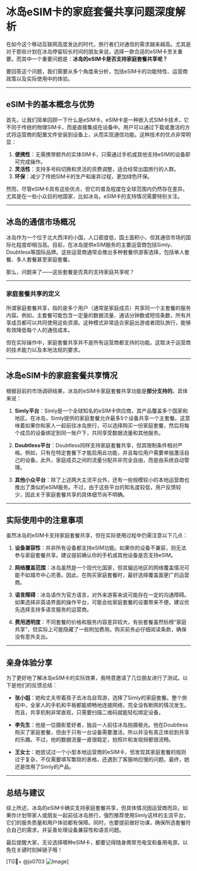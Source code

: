 # 冰岛eSIM卡的家庭套餐共享问题深度解析

在如今这个移动互联网高度发达的时代，旅行者们对通信的需求越来越高。尤其是对于那些计划在冰岛停留较长时间的朋友来说，选择一款合适的eSIM卡至关重要。而其中一个重要问题是：**冰岛的eSIM卡是否支持家庭套餐共享呢？**

要回答这个问题，我们需要从多个角度来分析，包括eSIM卡的功能特性、运营商政策以及实际使用中的体验。

---

## eSIM卡的基本概念与优势

首先，让我们简单回顾一下什么是eSIM卡。eSIM卡是一种嵌入式SIM卡技术，它不同于传统的物理SIM卡，而是直接集成在设备中。用户可以通过下载或激活的方式将运营商的配置文件安装到设备上，从而实现通信功能。这种技术的优点非常明显：

1. **便携性**：无需携带额外的实体SIM卡，只需通过手机或其他支持eSIM的设备即可完成操作。
2. **灵活性**：支持多号码切换和灵活的资费调整，适合经常出国旅行的人群。
3. **环保**：减少了传统SIM卡的生产和废弃过程，更加绿色环保。

然而，尽管eSIM卡具有这些优点，但它的普及程度在全球范围内仍然存在差异。尤其是在一些小众目的地国家，比如冰岛，eSIM卡的支持情况需要特别关注。

---

## 冰岛的通信市场概况

冰岛作为一个位于北大西洋的小国，人口密度低，国土面积小，但其通信市场的国际化程度却相当高。目前，在冰岛提供eSIM服务的主要运营商包括Simly、Doubtless等国际品牌。这些运营商通常会推出多种套餐供游客选择，包括单人套餐、多人套餐甚至家庭套餐。

那么，问题来了——这些套餐是否真的支持家庭共享呢？

---

### 家庭套餐共享的定义

所谓家庭套餐共享，指的是多个用户（通常是家庭成员）共享同一个主套餐的服务内容。例如，主套餐可能包含一定量的数据流量、通话分钟数或短信条数，所有共享成员都可以共同使用这些资源。这种模式非常适合家庭出游或者团队旅行，能够有效降低每个人的通信成本。

但在实际操作中，家庭套餐共享并不是所有运营商都支持的功能。这取决于运营商的技术能力以及本地法规的要求。

---

## 冰岛eSIM卡的家庭套餐共享情况

根据目前的市场调研结果，冰岛的eSIM卡家庭套餐共享功能是**部分支持的**。具体来说：

1. **Simly平台**：Simly是一个全球知名的eSIM卡供应商，其产品覆盖多个国家和地区。在冰岛，Simly提供的家庭套餐允许最多5个设备共享一个主套餐。这意味着如果你和家人一起前往冰岛旅行，可以选择购买一份家庭套餐，然后将每个成员的设备绑定到同一账户下，共同享受数据流量和其他服务。

2. **Doubtless平台**：Doubtless同样支持家庭套餐共享，但其限制条件相对严格。例如，只有在特定套餐下才能启用此功能，并且每位用户需要单独激活自己的设备。此外，家庭成员之间的流量分配并非完全自由，而是由系统自动管理。

3. **其他小众平台**：除了上述两大主流平台外，还有一些规模较小的本地运营商也推出了类似的eSIM服务。不过，由于这些平台的知名度较低，用户反馈较少，因此关于家庭套餐共享的具体细节尚不明确。

---

## 实际使用中的注意事项

虽然冰岛的eSIM卡支持家庭套餐共享，但在实际使用过程中仍需注意以下几点：

1. **设备兼容性**：并非所有设备都支持eSIM功能。如果你的设备不兼容，则无法参与家庭套餐共享。建议提前确认你的手机或其他设备是否支持eSIM。

2. **网络覆盖范围**：冰岛虽然是一个现代化国家，但其偏远地区的网络覆盖情况可能不如城市中心完善。因此，在购买家庭套餐时，最好选择覆盖面更广的运营商。

3. **语言障碍**：冰岛语作为官方语言，对外来游客来说可能存在一定的沟通障碍。如果选择非英语界面的操作平台，可能会给家庭套餐的设置带来不便。建议优先选择支持多语言服务的运营商。

4. **费用透明度**：不同套餐的价格和服务内容差异较大，有些套餐虽然标榜“家庭共享”，但实际上可能隐藏了一些附加费用。购买前务必仔细阅读条款，确保没有意外支出。

---

## 亲身体验分享

为了更好地了解冰岛eSIM卡的实际效果，我特意邀请了几位朋友进行了测试。以下是他们的反馈总结：

- **张小姐**：她和丈夫带着孩子去冰岛自驾游，选择了Simly的家庭套餐。整个旅程中，全家人的手机和平板都能顺畅地连接网络，完全没有断网的情况发生。而且，共享机制非常直观，只需要扫描二维码就能轻松绑定设备。

- **李先生**：他是一位摄影爱好者，独自一人前往冰岛拍摄极光。他在Doubtless购买了家庭套餐，但由于只有一台设备需要激活，所以并没有真正体验到共享的乐趣。不过，他的数据流量一直很稳定，拍照片和发视频都很流畅。

- **王女士**：她尝试过一个小型本地运营商的eSIM卡，但发现其家庭套餐的规则过于复杂，不仅需要填写繁琐的表格，还遇到了客服响应慢的问题。最终，她还是改用了Simly的产品。

---

## 总结与建议

综上所述，冰岛的eSIM卡确实支持家庭套餐共享，但具体情况因运营商而异。如果你计划带家人或朋友一起前往冰岛旅行，强烈推荐使用Simly这样的主流平台，它们的服务质量和用户体验都有保障。同时，也要提前做好功课，确保所选套餐符合自己的需求，并妥善处理设备兼容性和语言问题。

最后提醒大家，无论选择哪种eSIM卡，都要记得随身携带充电宝和备用电源，以免在关键时刻掉链子哦！

[TG💪+ @jx0703 ![Image](https://github.com/user-attachments/assets/dbca1d08-cadb-493c-b0ec-ad6f7a83f270)]